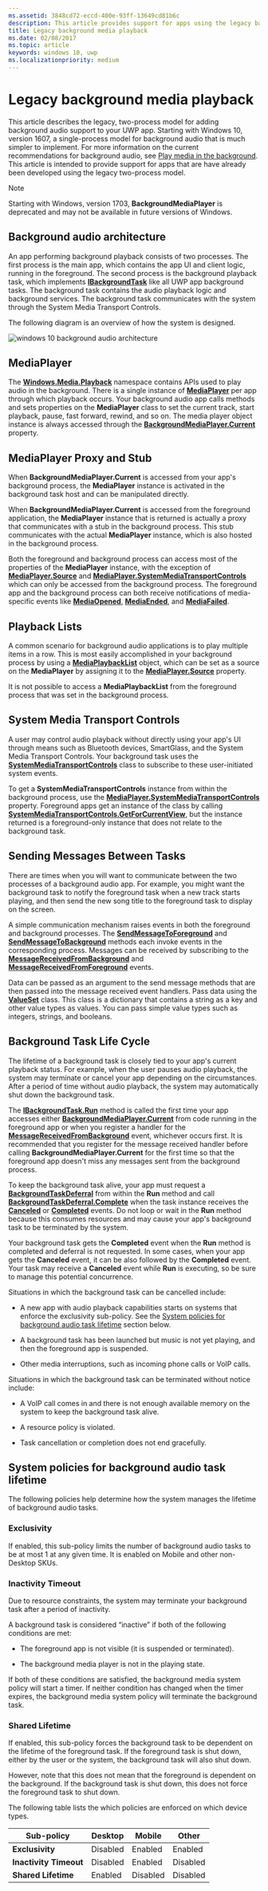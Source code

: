 ```yaml
---
ms.assetid: 3848cd72-eccd-400e-93ff-13649cd81b6c
description: This article provides support for apps using the legacy background media model for playback and provides guidance for migrating to the new model.
title: Legacy background media playback
ms.date: 02/08/2017
ms.topic: article
keywords: windows 10, uwp
ms.localizationpriority: medium
---
```

# Legacy background media playback


This article describes the legacy, two-process model for adding background audio support to your UWP app. Starting with Windows 10, version 1607, a single-process model for background audio that is much simpler to implement. For more information on the current recommendations for background audio, see [Play media in the background](background-audio.md). This article is intended to provide support for apps that are have already been developed using the legacy two-process model.

> [!NOTE]
> Starting with Windows, version 1703, **BackgroundMediaPlayer** is deprecated and may not be available in future versions of Windows.

## Background audio architecture

An app performing background playback consists of two processes. The first process is the main app, which contains the app UI and client logic, running in the foreground. The second process is the background playback task, which implements [**IBackgroundTask**](https://docs.microsoft.com/uwp/api/Windows.ApplicationModel.Background.IBackgroundTask) like all UWP app background tasks. The background task contains the audio playback logic and background services. The background task communicates with the system through the System Media Transport Controls.

The following diagram is an overview of how the system is designed.

![windows 10 background audio architecture](images/backround-audio-architecture-win10.png)
## MediaPlayer

The [**Windows.Media.Playback**](https://docs.microsoft.com/uwp/api/Windows.Media.Playback) namespace contains APIs used to play audio in the background. There is a single instance of [**MediaPlayer**](https://docs.microsoft.com/uwp/api/Windows.Media.Playback.MediaPlayer) per app through which playback occurs. Your background audio app calls methods and sets properties on the **MediaPlayer** class to set the current track, start playback, pause, fast forward, rewind, and so on. The media player object instance is always accessed through the [**BackgroundMediaPlayer.Current**](https://docs.microsoft.com/uwp/api/windows.media.playback.backgroundmediaplayer.current) property.

## MediaPlayer Proxy and Stub

When **BackgroundMediaPlayer.Current** is accessed from your app's background process, the **MediaPlayer** instance is activated in the background task host and can be manipulated directly.

When **BackgroundMediaPlayer.Current** is accessed from the foreground application, the **MediaPlayer** instance that is returned is actually a proxy that communicates with a stub in the background process. This stub communicates with the actual **MediaPlayer** instance, which is also hosted in the background process.

Both the foreground and background process can access most of the properties of the **MediaPlayer** instance, with the exception of [**MediaPlayer.Source**](https://docs.microsoft.com/uwp/api/windows.media.playback.mediaplayer.source) and [**MediaPlayer.SystemMediaTransportControls**](https://docs.microsoft.com/uwp/api/windows.media.playback.mediaplayer.systemmediatransportcontrols) which can only be accessed from the background process. The foreground app and the background process can both receive notifications of media-specific events like [**MediaOpened**](https://docs.microsoft.com/uwp/api/windows.media.playback.mediaplayer.mediaopened), [**MediaEnded**](https://docs.microsoft.com/uwp/api/windows.media.playback.mediaplayer.mediaended), and [**MediaFailed**](https://docs.microsoft.com/uwp/api/windows.media.playback.mediaplayer.mediafailed).

## Playback Lists

A common scenario for background audio applications is to play multiple items in a row. This is most easily accomplished in your background process by using a [**MediaPlaybackList**](https://docs.microsoft.com/uwp/api/Windows.Media.Playback.MediaPlaybackList) object, which can be set as a source on the **MediaPlayer** by assigning it to the [**MediaPlayer.Source**](https://docs.microsoft.com/uwp/api/windows.media.playback.mediaplayer.source) property.

It is not possible to access a **MediaPlaybackList** from the foreground process that was set in the background process.

## System Media Transport Controls

A user may control audio playback without directly using your app's UI through means such as Bluetooth devices, SmartGlass, and the System Media Transport Controls. Your background task uses the [**SystemMediaTransportControls**](https://docs.microsoft.com/uwp/api/Windows.Media.SystemMediaTransportControls) class to subscribe to these user-initiated system events.

To get a **SystemMediaTransportControls** instance from within the background process, use the [**MediaPlayer.SystemMediaTransportControls**](https://docs.microsoft.com/uwp/api/windows.media.playback.mediaplayer.systemmediatransportcontrols) property. Foreground apps get an instance of the class by calling [**SystemMediaTransportControls.GetForCurrentView**](https://docs.microsoft.com/uwp/api/windows.media.systemmediatransportcontrols.getforcurrentview), but the instance returned is a foreground-only instance that does not relate to the background task.

## Sending Messages Between Tasks

There are times when you will want to communicate between the two processes of a background audio app. For example, you might want the background task to notify the foreground task when a new track starts playing, and then send the new song title to the foreground task to display on the screen.

A simple communication mechanism raises events in both the foreground and background processes. The [**SendMessageToForeground**](https://docs.microsoft.com/uwp/api/windows.media.playback.backgroundmediaplayer.sendmessagetoforeground) and [**SendMessageToBackground**](https://docs.microsoft.com/uwp/api/windows.media.playback.backgroundmediaplayer.sendmessagetobackground) methods each invoke events in the corresponding process. Messages can be received by subscribing to the [**MessageReceivedFromBackground**](https://docs.microsoft.com/uwp/api/windows.media.playback.backgroundmediaplayer.messagereceivedfrombackground) and [**MessageReceivedFromForeground**](https://docs.microsoft.com/uwp/api/windows.media.playback.backgroundmediaplayer.messagereceivedfromforeground) events.

Data can be passed as an argument to the send message methods that are then passed into the message received event handlers. Pass data using the [**ValueSet**](https://docs.microsoft.com/uwp/api/Windows.Foundation.Collections.ValueSet) class. This class is a dictionary that contains a string as a key and other value types as values. You can pass simple value types such as integers, strings, and booleans.

## Background Task Life Cycle

The lifetime of a background task is closely tied to your app's current playback status. For example, when the user pauses audio playback, the system may terminate or cancel your app depending on the circumstances. After a period of time without audio playback, the system may automatically shut down the background task.

The [**IBackgroundTask.Run**](https://docs.microsoft.com/uwp/api/windows.applicationmodel.background.ibackgroundtask.) method is called the first time your app accesses either [**BackgroundMediaPlayer.Current**](https://docs.microsoft.com/uwp/api/windows.media.playback.backgroundmediaplayer.current) from code running in the foreground app or when you register a handler for the [**MessageReceivedFromBackground**](https://docs.microsoft.com/uwp/api/windows.media.playback.backgroundmediaplayer.messagereceivedfrombackground) event, whichever occurs first. It is recommended that you register for the message received handler before calling **BackgroundMediaPlayer.Current** for the first time so that the foreground app doesn't miss any messages sent from the background process.

To keep the background task alive, your app must request a [**BackgroundTaskDeferral**](https://docs.microsoft.com/uwp/api/Windows.ApplicationModel.Background.BackgroundTaskDeferral) from within the **Run** method and call [**BackgroundTaskDeferral.Complete**](https://docs.microsoft.com/uwp/api/windows.applicationmodel.background.backgroundtaskdeferral.complete) when the task instance receives the [**Canceled**](https://docs.microsoft.com/uwp/api/windows.applicationmodel.background.ibackgroundtaskinstance.canceled) or [**Completed**](https://docs.microsoft.com/uwp/api/windows.applicationmodel.background.backgroundtaskregistration.completed) events. Do not loop or wait in the **Run** method because this consumes resources and may cause your app's background task to be terminated by the system.

Your background task gets the **Completed** event when the **Run** method is completed and deferral is not requested. In some cases, when your app gets the **Canceled** event, it can be also followed by the **Completed** event. Your task may receive a **Canceled** event while **Run** is executing, so be sure to manage this potential concurrence.

Situations in which the background task can be cancelled include:

-   A new app with audio playback capabilities starts on systems that enforce the exclusivity sub-policy. See the [System policies for background audio task lifetime](#system-policies-for-background-audio-task-lifetime) section below.

-   A background task has been launched but music is not yet playing, and then the foreground app is suspended.

-   Other media interruptions, such as incoming phone calls or VoIP calls.

Situations in which the background task can be terminated without notice include:

-   A VoIP call comes in and there is not enough available memory on the system to keep the background task alive.

-   A resource policy is violated.

-   Task cancellation or completion does not end gracefully.

## System policies for background audio task lifetime

The following policies help determine how the system manages the lifetime of background audio tasks.

### Exclusivity

If enabled, this sub-policy limits the number of background audio tasks to be at most 1 at any given time. It is enabled on Mobile and other non-Desktop SKUs.

### Inactivity Timeout

Due to resource constraints, the system may terminate your background task after a period of inactivity.

A background task is considered “inactive” if both of the following conditions are met:

-   The foreground app is not visible (it is suspended or terminated).

-   The background media player is not in the playing state.

If both of these conditions are satisfied, the background media system policy will start a timer. If neither condition has changed when the timer expires, the background media system policy will terminate the background task.

### Shared Lifetime

If enabled, this sub-policy forces the background task to be dependent on the lifetime of the foreground task. If the foreground task is shut down, either by the user or the system, the background task will also shut down.

However, note that this does not mean that the foreground is dependent on the background. If the background task is shut down, this does not force the foreground task to shut down.

The following table lists the which policies are enforced on which device types.

| Sub-policy             | Desktop  | Mobile   | Other    |
|------------------------|----------|----------|----------|
| **Exclusivity**        | Disabled | Enabled  | Enabled  |
| **Inactivity Timeout** | Disabled | Enabled  | Disabled |
| **Shared Lifetime**    | Enabled  | Disabled | Disabled |


 

 




